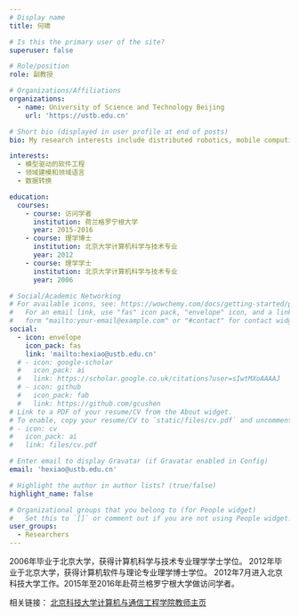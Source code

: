 ```yaml
---
# Display name
title: 何啸

# Is this the primary user of the site?
superuser: false

# Role/position
role: 副教授

# Organizations/Affiliations
organizations:
  - name: University of Science and Technology Beijing
    url: 'https://ustb.edu.cn'

# Short bio (displayed in user profile at end of posts)
bio: My research interests include distributed robotics, mobile computing and programmable matter.

interests:
  - 模型驱动的软件工程
  - 领域建模和领域语言
  - 数据转换

education:
  courses:
    - course: 访问学者
      institution: 荷兰格罗宁根大学
      year: 2015-2016
    - course: 理学博士
      institution: 北京大学计算机科学与技术专业
      year: 2012
    - course: 理学学士
      institution: 北京大学计算机科学与技术专业
      year: 2006

# Social/Academic Networking
# For available icons, see: https://wowchemy.com/docs/getting-started/page-builder/#icons
#   For an email link, use "fas" icon pack, "envelope" icon, and a link in the
#   form "mailto:your-email@example.com" or "#contact" for contact widget.
social:
  - icon: envelope
    icon_pack: fas
    link: 'mailto:hexiao@ustb.edu.cn'
  # - icon: google-scholar
  #   icon_pack: ai
  #   link: https://scholar.google.co.uk/citations?user=sIwtMXoAAAAJ
  # - icon: github
  #   icon_pack: fab
  #   link: https://github.com/gcushen
# Link to a PDF of your resume/CV from the About widget.
# To enable, copy your resume/CV to `static/files/cv.pdf` and uncomment the lines below.
# - icon: cv
#   icon_pack: ai
#   link: files/cv.pdf

# Enter email to display Gravatar (if Gravatar enabled in Config)
email: 'hexiao@ustb.edu.cn'

# Highlight the author in author lists? (true/false)
highlight_name: false

# Organizational groups that you belong to (for People widget)
#   Set this to `[]` or comment out if you are not using People widget.
user_groups:
  - Researchers
---
```


2006年毕业于北京大学，获得计算机科学与技术专业理学学士学位。
2012年毕业于北京大学，获得计算机软件与理论专业理学博士学位。
2012年7月进入北京科技大学工作。2015年至2016年赴荷兰格罗宁根大学做访问学者。

相关链接：
[北京科技大学计算机与通信工程学院教师主页](http://scce.ustb.edu.cn/shiziduiwu/jiaoshixinxi/2018-04-12/69.html)
